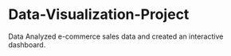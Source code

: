 # Data-Visualization-Project
Data Analyzed e-commerce sales data and created an interactive dashboard.
